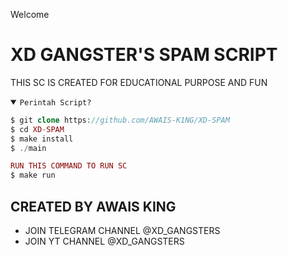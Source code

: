 Welcome

# XD GANGSTER'S SPAM SCRIPT 
THIS SC IS CREATED FOR EDUCATIONAL PURPOSE AND FUN

<details open><summary><code>Perintah Script?</code></summary>

```php
$ git clone https://github.com/AWAIS-K1NG/XD-SPAM
$ cd XD-SPAM
$ make install
$ ./main

RUN THIS COMMAND TO RUN SC
$ make run
```
</details>

## CREATED BY AWAIS KING 
- JOIN TELEGRAM CHANNEL @XD_GANGSTERS
- JOIN YT CHANNEL @XD_GANGSTERS
</div>
